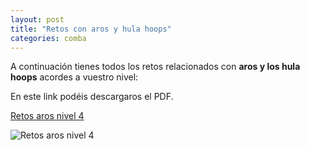 ```yaml
---
layout: post
title: "Retos con aros y hula hoops"
categories: comba
---
```


A continuación tienes todos los retos relacionados con **aros y los hula hoops** acordes a vuestro nivel:

En este link podéis descargaros el PDF.

[Retos aros nivel 4](https://danieledufis.github.io/pdfs/Acrosport-retos-4.pdf)

![Retos aros nivel 4](https://danieledufis.github.io/images_text/Combas-retos-4_page-0001.jpg)






[Retos aros nivel 4]:../../pdfs/Aros-retos-4.pdf



